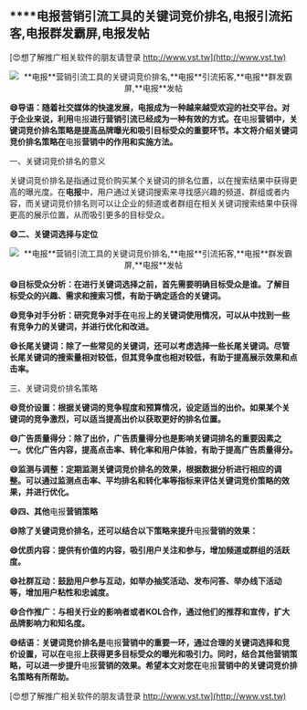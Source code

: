 ## ****电报**营销引流工具的关键词竞价排名,**电报**引流拓客,**电报**群发霸屏,**电报**发帖**

[😍想了解推广相关软件的朋友请登录 http://www.vst.tw](http://www.vst.tw)

 <center><img src="https://vst.tw/MP4/tuiguang/png/0.png" alt="**电报**营销引流工具的关键词竞价排名,**电报**引流拓客,**电报**群发霸屏,**电报**发帖"></center>

**😄导语：随着社交媒体的快速发展，**电报**成为一种越来越受欢迎的社交平台。对于企业来说，利用**电报**进行营销引流已经成为一种有效的方式。在**电报**营销中，关键词竞价排名策略是提高品牌曝光和吸引目标受众的重要环节。本文将介绍关键词竞价排名策略在**电报**营销中的作用和实施方法。**

一、关键词竞价排名的意义

关键词竞价排名是指通过竞价购买某个关键词的排名位置，以在搜索结果中获得更高的曝光度。在**电报**中，用户通过关键词搜索来寻找感兴趣的频道、群组或者内容，而关键词竞价排名则可以让企业的频道或者群组在相关关键词搜索结果中获得更高的展示位置，从而吸引更多的目标受众。

**😄二、关键词选择与定位**

 <center><img src="https://vst.tw/MP4/tuiguang/png/2.png" alt="**电报**营销引流工具的关键词竞价排名,**电报**引流拓客,**电报**群发霸屏,**电报**发帖"></center>

**😄目标受众分析：在进行关键词选择之前，首先需要明确目标受众是谁。了解目标受众的兴趣、需求和搜索习惯，有助于确定适合的关键词。**

**😄竞争对手分析：研究竞争对手在**电报**上的关键词使用情况，可以从中找到一些有竞争力的关键词，并进行优化和改进。**

**😄长尾关键词：除了一些常见的关键词，还可以考虑选择一些长尾关键词。尽管长尾关键词的搜索量相对较低，但其竞争度也相对较低，有助于提高展示效果和点击率。**

三、关键词竞价排名策略

**😄竞价设置：根据关键词的竞争程度和预算情况，设定适当的出价。如果某个关键词的竞争激烈，可以适当提高出价以获取更好的排名位置。**

**😄广告质量得分：除了出价，广告质量得分也是影响关键词排名的重要因素之一。优化广告内容，提高点击率、转化率和用户体验，有助于提高广告质量得分。**

**😄监测与调整：定期监测关键词竞价排名的效果，根据数据分析进行相应的调整。可以通过监测点击率、平均排名和转化率等指标来评估关键词竞价策略的效果，并进行优化。**

**😄四、其他**电报**营销策略**

**😄除了关键词竞价排名，还可以结合以下策略来提升**电报**营销的效果：**

**😄优质内容：提供有价值的内容，吸引用户关注和参与，增加频道或群组的活跃度。**

**😄社群互动：鼓励用户参与互动，如举办抽奖活动、发布问答、举办线下活动等，增加用户粘性和忠诚度。**

**😄合作推广：与相关行业的影响者或者KOL合作，通过他们的推荐和宣传，扩大品牌影响力和知名度。**

**😄结语：关键词竞价排名是**电报**营销中的重要一环，通过合理的关键词选择和竞价设置，可以在**电报**上获得更多目标受众的曝光和吸引力。同时，结合其他营销策略，可以进一步提升**电报**营销的效果。希望本文对您在**电报**营销中的关键词竞价排名策略有所帮助。**

[😍想了解推广相关软件的朋友请登录 http://www.vst.tw](http://www.vst.tw)



